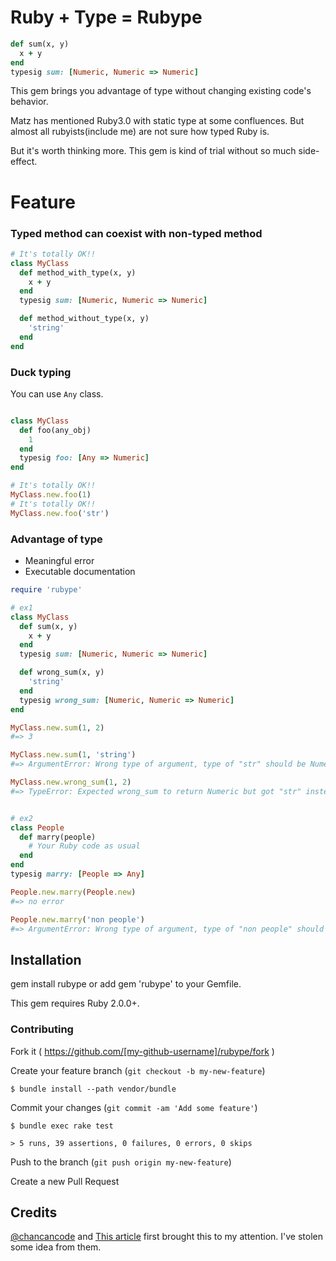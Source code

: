 # Ruby + Type = Rubype

```rb
def sum(x, y)
  x + y
end
typesig sum: [Numeric, Numeric => Numeric]
```

This gem brings you advantage of type without changing existing code's behavior.

Matz has mentioned Ruby3.0 with static type at some confluences. But almost all rubyists(include me) are not sure how typed Ruby is.

But it's worth thinking more. This gem is kind of trial without so much side-effect.

# Feature
### Typed method can coexist with non-typed method

```ruby
# It's totally OK!!
class MyClass
  def method_with_type(x, y)
    x + y
  end
  typesig sum: [Numeric, Numeric => Numeric]

  def method_without_type(x, y)
    'string'
  end
end
```

### Duck typing
You can use `Any` class.
```ruby

class MyClass
  def foo(any_obj)
    1
  end
  typesig foo: [Any => Numeric]
end

# It's totally OK!!
MyClass.new.foo(1)
# It's totally OK!!
MyClass.new.foo('str')
```

### Advantage of type
* Meaningful error
* Executable documentation

```rb
require 'rubype'

# ex1
class MyClass
  def sum(x, y)
    x + y
  end
  typesig sum: [Numeric, Numeric => Numeric]

  def wrong_sum(x, y)
    'string'
  end
  typesig wrong_sum: [Numeric, Numeric => Numeric]
end

MyClass.new.sum(1, 2)
#=> 3

MyClass.new.sum(1, 'string')
#=> ArgumentError: Wrong type of argument, type of "str" should be Numeric

MyClass.new.wrong_sum(1, 2)
#=> TypeError: Expected wrong_sum to return Numeric but got "str" instead


# ex2
class People
  def marry(people)
    # Your Ruby code as usual
  end
end
typesig marry: [People => Any]

People.new.marry(People.new)
#=> no error

People.new.marry('non people')
#=> ArgumentError: Wrong type of argument, type of "non people" should be People
```



## Installation

gem install rubype or add gem 'rubype' to your Gemfile.

This gem requires Ruby 2.0.0+.

### Contributing

Fork it ( https://github.com/[my-github-username]/rubype/fork )

Create your feature branch (`git checkout -b my-new-feature`)

    $ bundle install --path vendor/bundle

Commit your changes (`git commit -am 'Add some feature'`)

    $ bundle exec rake test

    > 5 runs, 39 assertions, 0 failures, 0 errors, 0 skips

Push to the branch (`git push origin my-new-feature`)

Create a new Pull Request

## Credits
[@chancancode](https://github.com/chancancode) and [This article](http://blog.codeclimate.com/blog/2014/05/06/gradual-type-checking-for-ruby/) first brought this to my attention. I've stolen some idea from them.
